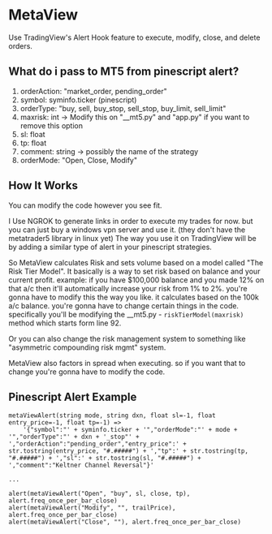 # MetaView
Use TradingView's Alert Hook feature to execute, modify, close, and delete orders.

## What do i pass to MT5 from pinescript alert?
1) orderAction: "market_order, pending_order"
2) symbol: syminfo.ticker (pinescript)
3) orderType: "buy, sell, buy_stop, sell_stop, buy_limit, sell_limit"
4) maxrisk: int -> Modify this on "__mt5.py" and "app.py" if you want to remove this option
5) sl: float
6) tp: float
7) comment: string -> possibly the name of the strategy
8) orderMode: "Open, Close, Modify"

## How It Works

You can modify the code however you see fit. 

I Use NGROK to generate links in order to execute my trades for now. but you can just buy a windows vpn server and use it. (they don't have the metatrader5 library in linux yet)
The way you use it on TradingView will be by adding a similar type of alert in your pinescript strategies.

So MetaView calculates Risk and sets volume based on a model called "The Risk Tier Model". It basically is a way to set risk based on balance and your current profit. example: if you have $100,000 balance and you made 12% on that a/c then it'll automatically increase your risk from 1% to 2%. you're gonna have to modify this the way you like. it calculates based on the 100k a/c balance. you're gonna have to change certain things in the code. specifically you'll be modifying the __mt5.py - ```riskTierModel(maxrisk)``` method which starts form line 92.

Or you can also change the risk management system to something like "asymmetric compounding risk mgmt" system.

MetaView also factors in spread when executing. so if you want that to change you're gonna have to modify the code.

## Pinescript Alert Example
```
metaViewAlert(string mode, string dxn, float sl=-1, float entry_price=-1, float tp=-1) =>
    '{"symbol":"' + syminfo.ticker + '","orderMode":"' + mode + '","orderType":"' + dxn + '_stop"' + ',"orderAction":"pending_order","entry_price":' + str.tostring(entry_price, "#.#####") + ',"tp":' + str.tostring(tp, "#.#####") + ',"sl":' + str.tostring(sl, "#.#####") + ',"comment":"Keltner Channel Reversal"}'

...

alert(metaViewAlert("Open", "buy", sl, close, tp), alert.freq_once_per_bar_close)
alert(metaViewAlert("Modify", "", trailPrice), alert.freq_once_per_bar_close)
alert(metaViewAlert("Close", ""), alert.freq_once_per_bar_close)
```
